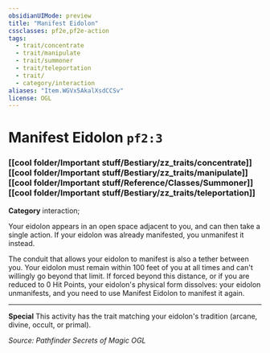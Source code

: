 ```yaml
---
obsidianUIMode: preview
title: "Manifest Eidolon"
cssclasses: pf2e,pf2e-action
tags:
  - trait/concentrate
  - trait/manipulate
  - trait/summoner
  - trait/teleportation
  - trait/
  - category/interaction
aliases: "Item.WGVx5AkalXsdCCSv"
license: OGL
---
```

# Manifest Eidolon `pf2:3`

### [[cool folder/Important stuff/Bestiary/zz_traits/concentrate]][[cool folder/Important stuff/Bestiary/zz_traits/manipulate]][[cool folder/Important stuff/Reference/Classes/Summoner]][[cool folder/Important stuff/Bestiary/zz_traits/teleportation]]

**Category** interaction; 




Your eidolon appears in an open space adjacent to you, and can then take a single action. If your eidolon was already manifested, you unmanifest it instead.

The conduit that allows your eidolon to manifest is also a tether between you. Your eidolon must remain within 100 feet of you at all times and can't willingly go beyond that limit. If forced beyond this distance, or if you are reduced to 0 Hit Points, your eidolon's physical form dissolves: your eidolon unmanifests, and you need to use Manifest Eidolon to manifest it again.

* * *

**Special** This activity has the trait matching your eidolon's tradition (arcane, divine, occult, or primal).

*Source: Pathfinder Secrets of Magic*
*OGL*